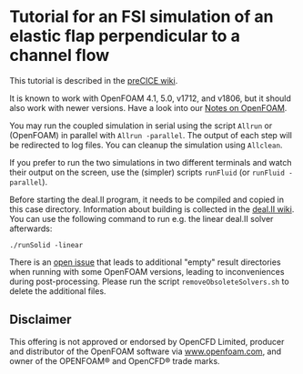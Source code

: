 # Tutorial for an FSI simulation of an elastic flap perpendicular to a channel flow

This tutorial is described in the [preCICE wiki](https://github.com/precice/precice/wiki/Tutorial-for-FSI-with-deal.II-and-OpenFOAM).

It is known to work with OpenFOAM 4.1, 5.0, v1712, and v1806, but it should also work with newer versions. Have a look into our [Notes on OpenFOAM](https://github.com/precice/openfoam-adapter/wiki/Notes-on-OpenFOAM).

You may run the coupled simulation in serial using the script `Allrun` or (OpenFOAM) in parallel with `Allrun -parallel`. The output of each step will be redirected to log files. You can cleanup the simulation using `Allclean`.

If you prefer to run the two simulations in two different terminals and watch their output on the screen, use the (simpler) scripts `runFluid` (or `runFluid -parallel`).

Before starting the deal.II program, it needs to be compiled and copied in this case directory. Information about building is collected in the [deal.II wiki](https://github.com/precice/dealii-adapter/wiki/Building). You can use the following command to run e.g. the linear deal.II solver afterwards:
```
./runSolid -linear
```

There is an [open issue](https://github.com/precice/openfoam-adapter/issues/26) that leads to additional "empty" result directories when running with some OpenFOAM versions, leading to inconveniences during post-processing. Please run the script `removeObsoleteSolvers.sh` to delete the additional files.

## Disclaimer

This offering is not approved or endorsed by OpenCFD Limited, producer and distributor of the OpenFOAM software via www.openfoam.com, and owner of the OPENFOAM® and OpenCFD® trade marks.
